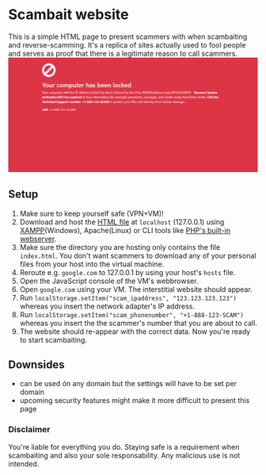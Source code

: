 # Scambait website
This is a simple HTML page to present scammers with when scambaiting and reverse-scamming. It's a replica of sites actually used to fool people and serves as proof that there is a legitimate reason to call scammers. 
![](screenshot.png)

## Setup
1. Make sure to keep yourself safe (VPN+VM)!
1. Download and host the [HTML file](index.html) at `localhost` (127.0.0.1) using [XAMPP](https://www.apachefriends.org/index.html)(Windows), Apache(Linux) or CLI tools like [PHP's built-in webserver](https://www.php.net/manual/features.commandline.webserver.php).
1. Make sure the directory you are hosting only contains the file `index.html`. You don't want scammers to download any of your personal files from your host into the virtual machine.
1. Reroute e.g. `google.com` to 127.0.0.1 by using your host's `hosts` file.
1. Open the JavaScript console of the VM's webbrowser.
1. Open `google.com` using your VM. The interstitial website should appear.
1. Run `localStorage.setItem("scam_ipaddress", "123.123.123.123")` whereas you insert the network adapter's IP address.
1. Run `localStorage.setItem("scam_phonenumber", "+1-888-123-SCAM")` whereas you insert the the scammer's number that you are about to call.
1. The website should re-appear with the correct data. Now you're ready to start scambaiting.

## Downsides
- can be used ón any domain but the settings will have to be set per domain
- upcoming security features might make it more difficult to present this page

### Disclaimer
You're liable for everything you do. Staying safe is a requirement when scambaiting and also your sole responsability. Any malicious use is not intended.
